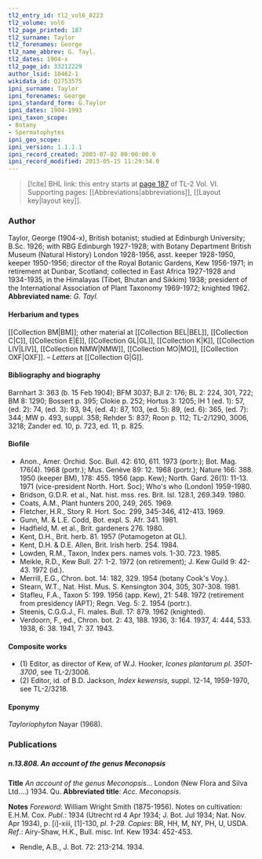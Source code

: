 ```yaml
---
tl2_entry_id: tl2_vol6_0223
tl2_volume: vol6
tl2_page_printed: 187
tl2_surname: Taylor
tl2_forenames: George
tl2_name_abbrev: G. Tayl.
tl2_dates: 1904-x
tl2_page_id: 33212229
author_lsid: 10462-1
wikidata_id: Q2753575
ipni_surname: Taylor
ipni_forenames: George
ipni_standard_form: G.Taylor
ipni_dates: 1904-1993
ipni_taxon_scope: 
- Botany
- Spermatophytes
ipni_geo_scope: 
ipni_version: 1.1.1.1
ipni_record_created: 2003-07-02 00:00:00.0
ipni_record_modified: 2013-05-15 11:29:34.0
---
```



> [!cite] BHL link: this entry starts at [page 187](https://www.biodiversitylibrary.org/page/33212229) of TL-2 Vol. VI.
> Supporting pages: [[Abbreviations|abbreviations]], [[Layout key|layout key]].

### Author

Taylor, George (1904-x), British botanist; studied at Edinburgh University; B.Sc. 1926; with RBG Edinburgh 1927-1928; with Botany Department British Museum (Natural History) London 1928-1956, asst. keeper 1928-1950, keeper 1950-1956; director of the Royal Botanic Gardens, Kew 1956-1971; in retirement at Dunbar, Scotland; collected in East Africa 1927-1928 and 1934-1935, in the Himalayas (Tibet, Bhutan and Sikkim) 1938; president of the International Association of Plant Taxonomy 1969-1972; knighted 1962. 
**Abbreviated name**: *G. Tayl.*

#### Herbarium and types

[[Collection BM|BM]]; other material at [[Collection BEL|BEL]], [[Collection C|C]], [[Collection E|E]], [[Collection GL|GL]], [[Collection K|K]], [[Collection LIV|LIV]], [[Collection NMW|NMW]], [[Collection MO|MO]], [[Collection OXF|OXF]]. – *Letters* at [[Collection G|G]].

#### Bibliography and biography

Barnhart 3: 363 (b. 15 Feb 1904); BFM 3037; BJI 2: 176; BL 2: 224, 301, 722; BM 8: 1290; Bossert p. 395; Clokie p. 252; Hortus 3: 1205; IH 1 (ed. 1): 57, (ed. 2): 74, (ed. 3): 93, 94, (ed. 4): 87, 103, (ed. 5): 89, (ed. 6): 365, (ed. 7): 344; MW p. 493, suppl. 358; Rehder 5: 837; Roon p. 112; TL-2/1290, 3006, 3218; Zander ed. 10, p. 723, ed. 11, p. 825.

#### Biofile

- Anon., Amer. Orchid. Soc. Bull. 42: 610, 611. 1973 (portr.); Bot. Mag. 176(4). 1968 (portr.); Mus. Genève 89: 12. 1968 (portr.); Nature 166: 388. 1950 (keeper BM), 178: 455. 1956 (app. Kew); North. Gard. 26(1): 11-13. 1971 (vice-president North. Hort. Soc); Who's who (London) 1959-1980.
- Bridson, G.D.R. et al., Nat. hist. mss. res. Brit. Isl. 128.1, 269.349. 1980.
- Coats, A.M., Plant hunters 200, 249, 265. 1969.
- Fletcher, H.R., Story R. Hort. Soc. 299, 345-346, 412-413. 1969.
- Gunn, M. & L.E. Codd, Bot. expl. S. Afr. 341. 1981.
- Hadfield, M. et al., Brit. gardeners 276. 1980.
- Kent, D.H., Brit. herb. 81. 1957 (Potamogeton at GL).
- Kent, D.H. & D.E. Allen, Brit. Irish herb. 254. 1984.
- Lowden, R.M., Taxon, Index pers. names vols. 1-30. 723. 1985.
- Meikle, R.D., Kew Bull. 27: 1-2. 1972 (on retirement); J. Kew Guild 9: 42-43. 1972 (id.).
- Merrill, E.G., Chron. bot. 14: 182, 329. 1954 (botany Cook's Voy.).
- Stearn, W.T., Nat. Hist. Mus. S. Kensington 304, 305, 307-308. 1981.
- Stafleu, F.A., Taxon 5: 199. 1956 (app. Kew), 21: 548. 1972 (retirement from presidency IAPT); Regn. Veg. 5: 2. 1954 (portr.).
- Steenis, C.G.G.J., Fl. males. Bull. 17: 879. 1962 (knighted).
- Verdoorn, F., ed., Chron. bot. 2: 43, 188. 1936, 3: 164. 1937, 4: 444, 533. 1938, 6: 38. 1941, 7: 37. 1943.

#### Composite works

- (1) Editor, as director of Kew, of W.J. Hooker, *Icones plantarum pl. 3501-3700*, see TL-2/3006.
- (2) Editor, id. of B.D. Jackson, *Index kewensis*, suppl. 12-14, 1959-1970, see TL-2/3218.

#### Eponymy

*Tayloriophyton* Nayar (1968).

### Publications

##### n.13.808. An account of the genus Meconopsis

**Title**
*An account of the genus Meconopsis*... London (New Flora and Silva Ltd....) 1934. Qu.
**Abbreviated title**: *Acc. Meconopsis*.

**Notes**
*Foreword*: William Wright Smith (1875-1956). Notes on cultivation: E.H.M. Cox.
*Publ*.: 1934 (Utrecht rd 4 Apr 1934; J. Bot. Jul 1934; Nat. Nov. Apr 1934), p. \[i\]-xiii, \[1\]-130, *pl. 1-29. Copies*: BR, HH, M, NY, PH, U, USDA.
*Ref*.: Airy-Shaw, H.K., Bull. misc. Inf. Kew 1934: 452-453.
- Rendle, A.B., J. Bot. 72: 213-214. 1934.

